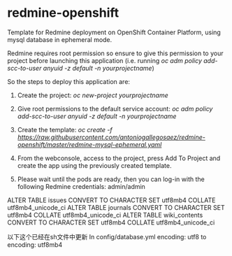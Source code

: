 # redmine-openshift
Template for Redmine deployment on OpenShift Container Platform, using mysql database in ephemeral mode.

Redmine requires root permission so ensure to give this permission to your project before launching this application (i.e. running *oc adm policy add-scc-to-user anyuid -z default -n yourprojectname*)

So the steps to deploy this application are:

1. Create the project: *oc new-project yourprojectname*

2. Give root permissions to the default service account: *oc adm policy add-scc-to-user anyuid -z default -n yourprojectname*

3. Create the template:
   *oc create -f https://raw.githubusercontent.com/antoniogallegosaez/redmine-openshift/master/redmine-mysql-ephemeral.yaml*

4. From the webconsole, access to the project, press Add To Project and create the app using the previously created template.

5. Please wait until the pods are ready, then you can log-in with the following Redmine credentials: admin/admin


ALTER TABLE issues CONVERT TO CHARACTER SET utf8mb4 COLLATE utf8mb4_unicode_ci
ALTER TABLE journals CONVERT TO CHARACTER SET utf8mb4 COLLATE utf8mb4_unicode_ci
ALTER TABLE wiki_contents CONVERT TO CHARACTER SET utf8mb4 COLLATE utf8mb4_unicode_ci

以下这个已经在sh文件中更新
In config/database.yml
encoding: utf8
to
encoding: utf8mb4
